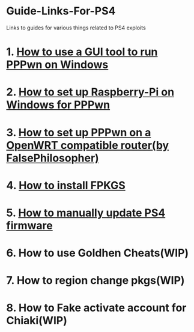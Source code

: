 # Guide-Links-For-PS4
Links to guides for various things related to PS4 exploits       
# 1. [How to use a GUI tool to run PPPwn on Windows](https://github.com/DrYenyen/PPPwnGo-Guide)           
# 2. [How to set up Raspberry-Pi on Windows for PPPwn](https://github.com/DrYenyen/PPPwn-Setup-Guide-For-Raspberry-Pi)               
# 3. [How to set up PPPwn on a OpenWRT compatible router(by FalsePhilosopher)](https://github.com/FalsePhilosopher/PPPwnWRT)             
# 4. [How to install FPKGS](https://github.com/DrYenyen/How-To-Install-PS4-FPKGS)                
# 5. [How to manually update PS4 firmware](https://github.com/DrYenyen/PS4-Firware-Update-Guide)       
# 6. How to use Goldhen Cheats(WIP)         
# 7. How to region change pkgs(WIP)    
# 8. How to Fake activate account for Chiaki(WIP)          